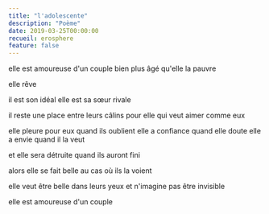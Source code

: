 ```yaml
---
title: "l'adolescente"
description: "Poème"
date: 2019-03-25T00:00:00
recueil: erosphere
feature: false
---
```


elle est amoureuse d'un couple
bien plus âgé qu'elle la pauvre

elle rêve

il est son idéal
elle est sa sœur rivale

il reste une place entre leurs câlins
pour elle qui veut aimer comme eux

elle pleure pour eux quand ils oublient
elle a confiance quand elle doute
elle a envie quand il la veut

et elle sera détruite quand ils auront fini

alors elle se fait belle
au cas où ils la voient

elle veut être belle dans leurs yeux
et n'imagine pas être invisible

elle est amoureuse d'un couple
